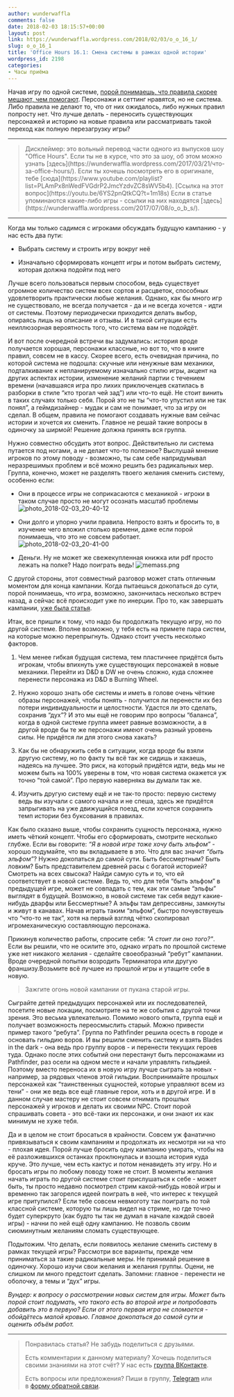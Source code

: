 ```yaml
---
author: wunderwaffla
comments: false
date: 2018-02-03 18:15:57+00:00
layout: post
link: https://wunderwaffla.wordpress.com/2018/02/03/o_o_16_1/
slug: o_o_16_1
title: 'Office Hours 16.1: Смена системы в рамках одной истории'
wordpress_id: 2198
categories:
- Часы приёма
---
```


Начав игру по одной системе, [порой понимаешь, что правила скорее мешают, чем помогают](https://wunderwaffla.wordpress.com/2018/01/16/o_o_11_2/). Персонажи и сеттинг нравятся, но не система. Либо правила не делают то, что от них ожидалось, либо нужных правил попросту нет. Что лучше делать - переносить существующих персонажей и историю на новые правила или рассматривать такой переход как полную перезагрузку игры?<!-- more -->



* * *





<blockquote>Дисклеймер: это вольный перевод части одного из выпусков шоу "Office Hours". Если ты не в курсе, что это за шоу, об этом можно узнать [здесь](https://wunderwaffla.wordpress.com/2017/03/21/что-за-office-hours/). Если ты хочешь посмотреть его в оригинале, тебе [сюда](https://www.youtube.com/playlist?list=PLAmPx8nWedFVGdrP2JmcYzdvZC8sWV5b4).
[Ссылка на этот вопрос](https://youtu.be/6YS2pnQtkCQ?t=1m18s)
Если в статье упоминаются какие-либо игры - ссылки на них находятся [здесь](https://wunderwaffla.wordpress.com/2017/07/08/o_o_b_s/).</blockquote>





* * *



Когда мы только садимся с игроками обсуждать будущую кампанию - у нас есть два пути:




    
  * Выбрать систему и строить игру вокруг неё

    
  * Изначально сформировать концепт игры и потом выбрать систему, которая должна подойти под него



Лучше всего пользоваться первым способом, ведь существует огромное количество систем всех сортов и расцветок, способных удовлетворить практически любые желания. Однако, как бы много игр не существовало, не всегда получается - да и не всегда хочется - идти от системы. Поэтому периодически приходится делать выбор, опираясь лишь на описание и отзывы. И в такой ситуации есть неиллюзорная вероятность того, что система вам не подойдёт.

И вот после очередной встречи вы задумались: история вроде получается хорошая, персонажи классные, но вот то, что в книге правил, совсем не в кассу. Скорее всего, есть очевидная причина, по которой система не подошла: скучные или ненужные вам механики, подталкивание к непланируемому изначально стилю игры, акцент на других аспектах истории, изменение желаний партии с течением времени (начавшаяся игра про лихих приключенцев скатилась в разборки в стиле “кто трогал чей зад”) или что-то ещё. Не стоит винить в таких случаях только себя. Порой это не ты “что-то упустил или не так понял”, а геймдизайнер - мудак и сам не понимает, что за игру он сделал. В общем, правила не помогают создавать нужные вам сейчас истории и хочется их сменить. Главное не решай такие вопросы в одиночку за ширмой! Решение должна принять вся группа. 

Нужно совместно обсудить этот вопрос. Действительно ли система путается под ногами, а не делает что-то полезное? Выслушай мнение игроков по этому поводу - возможно, ты сам себе напридумывал неразрешимых проблем и всё можно решить без радикальных мер. Группа, конечно, может не разделять твоего желания сменить систему, особенно если:




    
  * Они в процессе игры не соприкасаются с механикой - игроки в таком случае просто не могут осознать масштаб проблемы![photo_2018-02-03_20-40-12](https://wunderwaffla.files.wordpress.com/2018/02/photo_2018-02-03_20-40-12.jpg)

    
  * Они долго и упорно учили правила. Непросто взять и бросить то, в изучение чего вложил столько времени, даже если порой понимаешь, что это не совсем работает.![photo_2018-02-03_20-41-00](https://wunderwaffla.files.wordpress.com/2018/02/photo_2018-02-03_20-41-00.jpg)

    
  * Деньги. Ну не может же свежекупленная книжка или pdf просто лежать на полке? Надо поиграть ведь!
![memass.png](https://wunderwaffla.files.wordpress.com/2018/02/memass.png?w=379)



С другой стороны, этот совместный разговор может стать отличным моментом для конца кампании. Когда пытаешься докопаться до сути, порой понимаешь, что игра, возможно, закончилась несколько встреч назад, а сейчас всё происходит уже по инерции. Про то, как завершать кампании, [уже была статья](https://wunderwaffla.wordpress.com/2017/05/13/o_o_9_3/).

Итак, все пришли к тому, что надо бы продолжать текущую игру, но по другой системе. Вполне возможно, у тебя есть на примете пара систем, на которые можно перепрыгнуть. Однако стоит учесть несколько факторов. 




    
  1. Чем менее гибкая будущая система, тем пластичнее придётся быть игрокам, чтобы впихнуть уже существующих персонажей в новые механики. Перейти из D&D в DW не очень сложно, куда сложнее перенести персонажа из D&D в Burning Wheel. 

    
  2. Нужно хорошо знать обе системы и иметь в голове очень чёткие образы персонажей, чтобы понять - получится ли перенести их без потери индивидуальности и целостности. Удастся ли это сделать, сохранив “дух”? И это мы ещё не говорим про вопросы “баланса”, когда в одной системе группа имеет равные возможности, а в другой вроде бы те же персонажи имеют очень разный уровень силы. Не придётся ли для этого снова хакать? 

    
  3. Как бы не обнаружить себя в ситуации, когда вроде бы взяли другую систему, но по факту ты всё так же сидишь и хакаешь, надеясь на лучшее. Это риск, на который придётся идти, ведь мы не можем быть на 100% уверены в том, что новая система окажется уж точно “той самой”. Про первую наверняка вы думали так же.

    
  4. Изучить другую систему ещё и не так-то просто: первую систему ведь вы изучали с самого начала и не спеша, здесь же придётся запрыгивать на уже движущийся поезд, если хочется сохранить темп истории без буксования в правилах.



Как было сказано выше, чтобы сохранить сущность персонажа, нужно иметь чёткий концепт. Чтобы его сформировать, смотрите несколько глубже. Если вы говорите: _“Я в новой игре тоже хочу быть эльфом”_ - хорошо подумайте, что вы вкладываете в это. Что для вас значит _“быть эльфом”_? Нужно докопаться до самой сути. Быть бессмертным? Быть ловким? Быть представителем древней расы с богатой историей? Смотреть на всех свысока? Найди самую суть и то, что ей соответствует в новой системе. Ведь то, что для тебя “быть эльфом” в предыдущей игре, может не совпадать с тем, как эти самые “эльфы” выглядят в будущей. Возможно, в новой системе так себя ведут какие-нибудь дварфы или Бессмертные? А эльфы там депрессивны, замкнуты и живут в канавах. Начав играть таким “эльфом”, быстро почувствуешь что “что-то не так”, хотя на первый взгляд чётко скопировал игромеханическую составляющую персонажа.

Прикинув количество работы, спросите себя: _"А стоит ли оно того?"_. Если вы решили, что не осилите это, однако играть по прошлой системе уже нет никакого желания - сделайте своеобразный “ребут” кампании. Вроде очередной попытки возродить Терминатора или другую франшизу.Возьмите всё лучшее из прошлой игры и утащите себе в новую. 



<blockquote>Зажгите огонь новой кампании от пукана старой игры. </blockquote>



Сыграйте детей предыдущих персонажей или их последователей, посетите новые локации, посмотрите на те же события с другой точки зрения. Это весьма увлекательно. Помимо нового опыта, группа ещё и получает возможность переосмыслить старый. Можно привести пример такого “ребута”. Группа по Pathfinder решила осесть в городе и основать гильдию воров. И вы решили сменить систему и взять Blades in the dark - она ведь про группу воров - и перенести текущих героев туда. Однако после этих событий они перестанут быть персонажами из Pathfinder, раз осели на одном месте и начали управлять гильдией. Поэтому вместо переноса их в новую игру лучше сыграть за новых - например, за рядовых членов этой гильдии. Воспринимайте прошлых персонажей как “таинственных сущностей, которые управляют всем из тени” - они же ведь все ещё главные герои, хоть и в другой игре. И в данном случае мастеру не стоит совсем отнимать прошлых персонажей у игроков и делать их своими NPC. Стоит порой спрашивать совета - это всё-таки их персонажи, и они знают их как минимум не хуже тебя.

Да и в целом не стоит бросаться в крайности. Совсем уж фанатично привязываться к своим кампаниям и продолжать их несмотря ни на что - плохая идея. Порой лучше бросить одну кампанию умирать, чтобы на её разложившихся останках проклюнулась и взошла история куда круче. Это лучше, чем есть кактус и потом ненавидеть эту игру. Но и бросать игры по любому поводу тоже не стоит. В моменты желания начать играть по другой системе стоит прислушаться к себе - может быть, ты просто недавно посмотрел стрим какой-нибудь новой игры и временно так загорелся идеей поиграть в неё, что интерес к текущей игре притупился? Если тебе совсем невмоготу так поиграть по той классной системе, которую ты лишь видел на стриме, но где точно будет суперкруто (как будто ты так не думал в начале каждой своей игры) - начни по ней ещё одну кампанию. Не позволь своим сиюминутным желаниям сломать существующее.

Подытожим. Что делать, если появилось желание сменить систему в рамках текущей игры?
Рассмотри все варианты, прежде чем приниматься за такие радикальные меры.
Не принимай решение в одиночку.
Хорошо изучи свои желания и желания группы.
Оцени, не слишком ли много предстоит сделать.
Запомни: главное - перенести не оболочку, а темы и “дух” игры.

_Вундер: к вопросу о рассмотрении новых систем для игры. Может быть порой стоит подумать, что такого есть во второй игре и попробовать добавить это в первую? Если от этого первая игра не сломается - обойдётесь малой кровью. Главное докопаться до самой сути и оценить объём работ._



* * *





<blockquote>Понравилась статья? Не забудь поделиться с друзьями.

Есть комментарии к данному материалу? Хочешь поделиться своими знаниями на этот счёт? У нас есть [группа ВКонтакте](https://vk.com/rpgbasement).

Есть вопросы или предложения? Пиши в группу, [Telegram](https://t.me/wunderwaffla) или в [форму обратной связи](https://wunderwaffla.wordpress.com/contact/).</blockquote>
